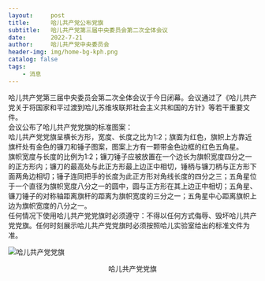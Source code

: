 ```yaml
---
layout:     post
title:      哈儿共产党公布党旗
subtitle:   哈儿共产党第三届中央委员会第二次全体会议
date:       2022-7-21
author:     哈儿共产党中央委员会
header-img: img/home-bg-kph.png
catalog: false
tags:
    - 消息
---
```


哈儿共产党第三届中央委员会第二次全体会议于今日闭幕。会议通过了《哈儿共产党关于将国家和平过渡到哈儿苏维埃联邦社会主义共和国的方针》等若干重要文件。  
会议公布了哈儿共产党党旗的标准图案：  
哈儿共产党党旗呈横长方形，宽度、长度之比为1:2；旗面为红色，旗帜上方靠近旗杆处有金色的镰刀和锤子图案，图案上方有一颗带金色边框的红色五角星。  
旗帜宽度与长度的比例为1:2；镰刀锤子应被放置在一个边长为旗帜宽度四分之一的正方形内；镰刀的最高处与此正方形最上边正中相切，锤柄与镰刀柄与正方形下面两角边相切；锤子连同把手的长度为此正方形对角线长度的四分之三；五角星位于一个直径为旗帜宽度八分之一的圆中，圆与正方形在其上边正中相切；五角星、镰刀锤子的对称轴距离旗杆的距离为旗帜宽度的三分之一；五角星中心距离旗帜上边为旗帜宽度的八分之一。  
任何情况下使用哈儿共产党党旗时必须遵守：不得以任何方式侮辱、毁坏哈儿共产党党旗。任何时刻展示哈儿共产党党旗时必须按照哈儿实验室给出的标准文件为准。  
  
![哈儿共产党党旗](https://khayer.cn/files/KPH.png)  
<div style="text-align: center">哈儿共产党党旗</div>
